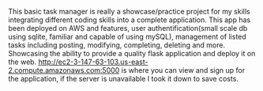 This basic task manager is really a showcase/practice project for my skills integrating different coding skills into a complete application. 
This app has been deployed on AWS and features, user authentification(small scale db using sqlite, familiar and capable of using mySQL), management of listed tasks including posting, modifying, completing, deleting and more. Showcasing the ability to provide a quality flask application and deploy it on the web.
http://ec2-3-147-63-103.us-east-2.compute.amazonaws.com:5000 is where you can view and sign up for the application, if the server is unavailable I took it down to save costs.
